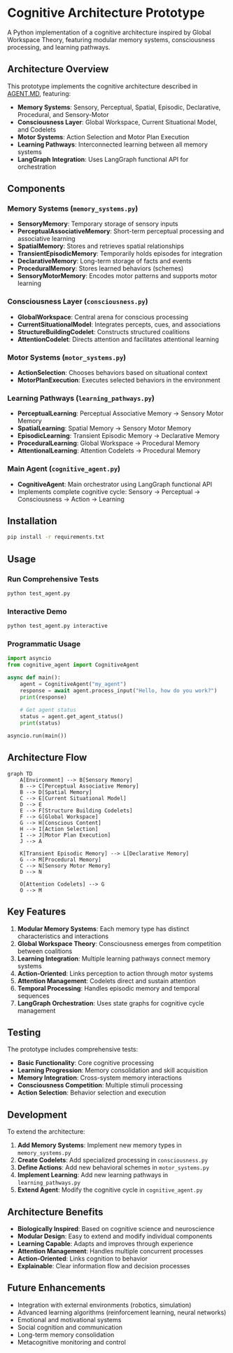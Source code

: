 # Cognitive Architecture Prototype

A Python implementation of a cognitive architecture inspired by Global Workspace Theory, featuring modular memory systems, consciousness processing, and learning pathways.

## Architecture Overview

This prototype implements the cognitive architecture described in [AGENT.MD](AGENT.MD), featuring:

- **Memory Systems**: Sensory, Perceptual, Spatial, Episodic, Declarative, Procedural, and Sensory-Motor
- **Consciousness Layer**: Global Workspace, Current Situational Model, and Codelets
- **Motor Systems**: Action Selection and Motor Plan Execution
- **Learning Pathways**: Interconnected learning between all memory systems
- **LangGraph Integration**: Uses LangGraph functional API for orchestration

## Components

### Memory Systems (`memory_systems.py`)
- **SensoryMemory**: Temporary storage of sensory inputs
- **PerceptualAssociativeMemory**: Short-term perceptual processing and associative learning
- **SpatialMemory**: Stores and retrieves spatial relationships
- **TransientEpisodicMemory**: Temporarily holds episodes for integration
- **DeclarativeMemory**: Long-term storage of facts and events
- **ProceduralMemory**: Stores learned behaviors (schemes)
- **SensoryMotorMemory**: Encodes motor patterns and supports motor learning

### Consciousness Layer (`consciousness.py`)
- **GlobalWorkspace**: Central arena for conscious processing
- **CurrentSituationalModel**: Integrates percepts, cues, and associations
- **StructureBuildingCodelet**: Constructs structured coalitions
- **AttentionCodelet**: Directs attention and facilitates attentional learning

### Motor Systems (`motor_systems.py`)
- **ActionSelection**: Chooses behaviors based on situational context
- **MotorPlanExecution**: Executes selected behaviors in the environment

### Learning Pathways (`learning_pathways.py`)
- **PerceptualLearning**: Perceptual Associative Memory → Sensory Motor Memory
- **SpatialLearning**: Spatial Memory → Sensory Motor Memory
- **EpisodicLearning**: Transient Episodic Memory → Declarative Memory
- **ProceduralLearning**: Global Workspace → Procedural Memory
- **AttentionalLearning**: Attention Codelets → Procedural Memory

### Main Agent (`cognitive_agent.py`)
- **CognitiveAgent**: Main orchestrator using LangGraph functional API
- Implements complete cognitive cycle: Sensory → Perceptual → Consciousness → Action → Learning

## Installation

```bash
pip install -r requirements.txt
```

## Usage

### Run Comprehensive Tests
```bash
python test_agent.py
```

### Interactive Demo
```bash
python test_agent.py interactive
```

### Programmatic Usage
```python
import asyncio
from cognitive_agent import CognitiveAgent

async def main():
    agent = CognitiveAgent("my_agent")
    response = await agent.process_input("Hello, how do you work?")
    print(response)
    
    # Get agent status
    status = agent.get_agent_status()
    print(status)

asyncio.run(main())
```

## Architecture Flow

```mermaid
graph TD
    A[Environment] --> B[Sensory Memory]
    B --> C[Perceptual Associative Memory]
    B --> D[Spatial Memory]
    C --> E[Current Situational Model]
    D --> E
    E --> F[Structure Building Codelets]
    F --> G[Global Workspace]
    G --> H[Conscious Content]
    H --> I[Action Selection]
    I --> J[Motor Plan Execution]
    J --> A
    
    K[Transient Episodic Memory] --> L[Declarative Memory]
    G --> M[Procedural Memory]
    C --> N[Sensory Motor Memory]
    D --> N
    
    O[Attention Codelets] --> G
    O --> M
```

## Key Features

1. **Modular Memory Systems**: Each memory type has distinct characteristics and interactions
2. **Global Workspace Theory**: Consciousness emerges from competition between coalitions
3. **Learning Integration**: Multiple learning pathways connect memory systems
4. **Action-Oriented**: Links perception to action through motor systems
5. **Attention Management**: Codelets direct and sustain attention
6. **Temporal Processing**: Handles episodic memory and temporal sequences
7. **LangGraph Orchestration**: Uses state graphs for cognitive cycle management

## Testing

The prototype includes comprehensive tests:

- **Basic Functionality**: Core cognitive processing
- **Learning Progression**: Memory consolidation and skill acquisition
- **Memory Integration**: Cross-system memory interactions
- **Consciousness Competition**: Multiple stimuli processing
- **Action Selection**: Behavior selection and execution

## Development

To extend the architecture:

1. **Add Memory Systems**: Implement new memory types in `memory_systems.py`
2. **Create Codelets**: Add specialized processing in `consciousness.py`
3. **Define Actions**: Add new behavioral schemes in `motor_systems.py`
4. **Implement Learning**: Add new learning pathways in `learning_pathways.py`
5. **Extend Agent**: Modify the cognitive cycle in `cognitive_agent.py`

## Architecture Benefits

- **Biologically Inspired**: Based on cognitive science and neuroscience
- **Modular Design**: Easy to extend and modify individual components
- **Learning Capable**: Adapts and improves through experience
- **Attention Management**: Handles multiple concurrent processes
- **Action-Oriented**: Links cognition to behavior
- **Explainable**: Clear information flow and decision processes

## Future Enhancements

- Integration with external environments (robotics, simulation)
- Advanced learning algorithms (reinforcement learning, neural networks)
- Emotional and motivational systems
- Social cognition and communication
- Long-term memory consolidation
- Metacognitive monitoring and control
